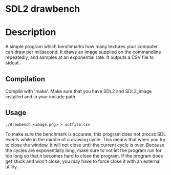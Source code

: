 # SDL2 drawbench

# Description
A simple program which benchmarks how many textures your computer can
draw per milisecond. It draws an image supplied on the commandline
repeatedly, and samples at an exponential rate. It outputs a CSV file
to stdout.

## Compilation
Compile with 'make'. Make sure that you have SDL2 and SDL2_image
installed and in your include path.

## Usage

    ./drawbench <image.png> > outfile.csv

To make sure the benchmark is accurate, this program does not procss
SDL events while in the middle of a drawing cycle. This means that
when you try to close the window, it will not close until the current
cycle is over. Because the cycles are exponentially long, make sure to
not let the program run for too long so that it becomes hard to close
the program. If the program does get stuck and won't close, you may
have to force close it with an external utility.
